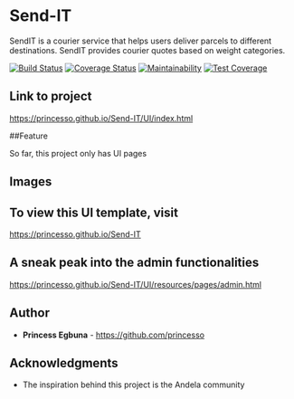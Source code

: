 # Send-IT
SendIT is a courier service that helps users deliver parcels to different destinations. SendIT provides courier quotes based on weight categories.

[![Build Status](https://travis-ci.org/Princesso/Send-IT.png?branch=develop)](https://travis-ci.org/Princesso/Send-IT)
[![Coverage Status](https://coveralls.io/repos/github/Princesso/Send-IT/badge.svg?branch=develop)](https://coveralls.io/github/Princesso/Send-IT?branch=develop)
[![Maintainability](https://api.codeclimate.com/v1/badges/a99a88d28ad37a79dbf6/maintainability)](https://codeclimate.com/github/Princesso/Send-IT/maintainability)
[![Test Coverage](https://api.codeclimate.com/v1/badges/a99a88d28ad37a79dbf6/test_coverage)](https://codeclimate.com/github/Princesso/Send-IT/test_coverage)


## Link to project

https://princesso.github.io/Send-IT/UI/index.html

##Feature

So far, this project only has UI pages

## Images

## To view this UI template, visit
https://princesso.github.io/Send-IT

## A sneak peak into the admin functionalities

https://princesso.github.io/Send-IT/UI/resources/pages/admin.html


## Author

* **Princess Egbuna** - https://github.com/princesso

## Acknowledgments

* The inspiration behind this project is the Andela community
